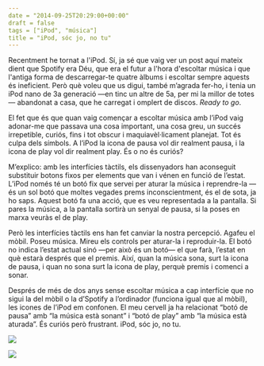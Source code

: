 ```yaml
---
date = "2014-09-25T20:29:00+00:00"
draft = false
tags = ["iPod", "música"]
title = "iPod, sóc jo, no tu"
---
```

Recentment he tornat a l'iPod. Sí, ja sé que vaig ver un post aquí mateix dient que Spotify era Déu, que era el futur a l'hora d'escoltar música i que l'antiga forma de descarregar-te quatre àlbums i escoltar sempre aquests és ineficient. Però què voleu que us digui, també m’agrada fer-ho, i tenia un iPod nano de 3a generació —en tinc un altre de 5a, per mi la millor de totes— abandonat a casa, que he carregat i omplert de discos. *Ready to go*.

<!-- more -->

El fet que és que quan vaig començar a escoltar música amb l’iPod vaig adonar-me que passava una cosa important, una cosa greu, un succés irrepetible, curiós, fins i tot obscur i maquiavèl·licament planejat. Tot és culpa dels símbols. A l’iPod la icona de pausa vol dir realment pausa, i la icona de play vol dir realment play. És o no és curiós?

M’explico: amb les interfícies tàctils, els dissenyadors han aconseguit substituir botons fixos per elements que van i vénen en funció de l’estat. L’iPod només té un botó fix que servei per aturar la música i reprendre-la — és un sol botó que moltes vegades prems inconscientment, és el de sota, ja ho saps. Aquest botó fa una acció, que es veu representada a la pantalla. Si pares la música, a la pantalla sortirà un senyal de pausa, si la poses en marxa veuràs el de play.

Però les interfícies tàctils ens han fet canviar la nostra percepció. Agafeu el mòbil. Poseu música. Mireu els controls per aturar-la i reproduir-la. El botó no indica l’estat actual sinó —per això és un botó— el que farà, l’estat en què estarà després que el premis. Així, quan la música sona, surt la icona de pausa, i quan no sona surt la icona de play, perquè premis i comenci a sonar.

Després de més de dos anys sense escoltar música a cap interfície que no sigui la del mòbil o la d’Spotify a l’ordinador (funciona igual que al mòbil), les icones de l’iPod em confonen. El meu cervell ja ha relacionat “botó de pausa” amb “la música està sonant” i “botó de play” amb “la música està aturada”. És curiós però frustrant. iPod, sóc jo, no tu.

![](https://farm4.staticflickr.com/3865/15082733036_55e49791b4_c.jpg)

<img id="splash" src="https://farm4.staticflickr.com/3871/14919165767_4e206acc29_h.jpg"/>